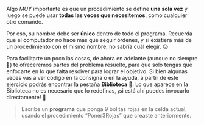 Algo _MUY_ importante es que un procedimiento se define **una sola vez** y luego se puede usar **todas las veces que necesitemos**, como cualquier otro comando.

Por eso, su nombre debe ser **único** dentro de todo el programa. Recuerda que el computador no hace más que seguir órdenes, y si existiera más de un procedimiento con el mismo nombre, no sabría cuál elegir. :confused:

Para facilitarte un poco las cosas, de ahora en adelante (aunque no siempre :grimacing:) te ofreceremos partes del problema resuelto, para que sólo tengas que enfocarte en lo que falta resolver para lograr el objetivo. Si bien algunas veces vas a ver código en la consigna o en la ayuda, a partir de este ejercicio podrás encontrar la pestaña **Biblioteca** :raised_hands:. Lo que aparece en la Biblioteca no es necesario que lo redefinas, ¡si está ahí puedes invocarlo directamente! :tada:

> Escribe un **programa** que ponga 9 bolitas rojas en la celda actual, usando el procedimiento “Poner3Rojas” que creaste anteriormente.